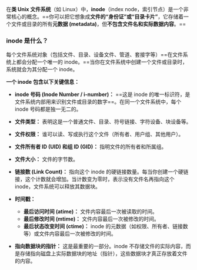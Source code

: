在**类 Unix 文件系统**（如 Linux）中，**inode**（index node，索引节点）是一个非常核心的概念。==你可以把它想象成**文件的“身份证”或“目录卡片”**，它存储着一个文件或目录的所有**元数据 (metadata)**，但**不包含文件名和实际数据内容**。==

### inode 是什么？

每个文件系统对象（包括文件、目录、设备文件、管道、套接字等）==在文件系统上都会分配一个唯一的 inode。==当你在文件系统中创建一个文件或目录时，系统就会为其分配一个 inode。

**一个 inode 包含以下关键信息：**

- **inode 号码 (Inode Number / i-number)：** ==这是 inode 的唯一标识符，是文件系统内部用来识别文件或目录的数字==。在同一个文件系统中，每个 inode 号码都是独一无二的。

- **文件类型：** 表明这是一个普通文件、目录、符号链接、字符设备、块设备等。
- **文件权限：** 谁可以读、写或执行这个文件（所有者、用户组、其他用户）。
- **文件所有者 ID (UID) 和组 ID (GID)：** 指明文件的所有者和所属组。
- **文件大小：** 文件的字节数。

- **链接数 (Link Count)：** 指向这个 inode 的硬链接数量。每当你创建一个硬链接，这个计数就会增加。当计数变为零时，表示没有文件名再指向这个 inode，文件系统可以释放其数据块。
- **时间戳：**
    - **最后访问时间 (atime)：** 文件内容最后一次被读取的时间。
    - **最后修改时间 (mtime)：** 文件内容最后一次被修改的时间。
    - **最后状态改变时间 (ctime)：** inode 的元数据（如权限、所有者、链接数等）或文件内容最后一次被修改的时间。
- **指向数据块的指针：** 这是最重要的一部分。inode 不存储文件的实际内容，而是存储指向磁盘上实际数据块的地址（指针），这些数据块才真正存放着文件的内容。